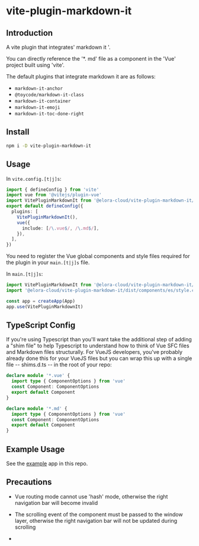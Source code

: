 # vite-plugin-markdown-it

## Introduction
A vite plugin that integrates' markdown it '.

You can directly reference the '*. md' file as a component in the 'Vue' project built using 'vite'.

The default plugins that integrate markdown it are as follows:

* `markdown-it-anchor`
* `@toycode/markdown-it-class`
* `markdown-it-container`
* `markdown-it-emoji`
* `markdown-it-toc-done-right`

## Install

```bash
npm i -D vite-plugin-markdown-it
```


## Usage

In `vite.config.[t|j]s`:

```ts
import { defineConfig } from 'vite'
import vue from '@vitejs/plugin-vue'
import VitePluginMarkdownIt from '@elora-cloud/vite-plugin-markdown-it/core'
export default defineConfig({
  plugins: [
    VitePluginMarkdownIt(),
    vue({
      include: [/\.vue$/, /\.md$/],
    }),
  ],
})

```

You need to register the Vue global components and style files required for the plugin in your `main.[t|j]s` file.

In `main.[t|j]s`:

```ts
import VitePluginMarkdownIt from '@elora-cloud/vite-plugin-markdown-it/components'
import '@elora-cloud/vite-plugin-markdown-it/dist/components/es/style.css'

const app = createApp(App)
app.use(VitePluginMarkdownIt)

```


## TypeScript Config

If you're using Typescript than you'll want take the additional step of adding a "shim file" to help Typescript to understand how to think of Vue SFC files and Markdown files structurally. For VueJS developers, you've probably already done this for your VueJS files but you can wrap this up with a single file -- shims.d.ts -- in the root of your repo:

```ts
declare module '*.vue' {
  import type { ComponentOptions } from 'vue'
  const Component: ComponentOptions
  export default Component
}

declare module '*.md' {
  import type { ComponentOptions } from 'vue'
  const Component: ComponentOptions
  export default Component
}
```

## Example Usage

See the [example](./example) app in this repo.

## Precautions

* Vue routing mode cannot use 'hash' mode, otherwise the right navigation bar will become invalid

* The scrolling event of the component must be passed to the window layer, otherwise the right navigation bar will not be updated during scrolling
*
